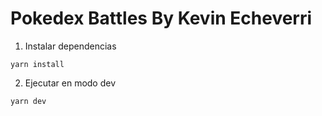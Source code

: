 # Pokedex Battles By Kevin Echeverri

1. Instalar dependencias
```
yarn install
```
2. Ejecutar en modo dev
```
yarn dev
```